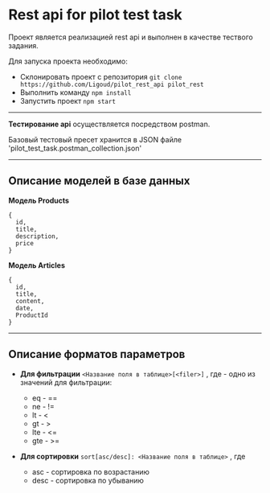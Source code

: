 # Rest api for pilot test task

Проект является реализацией rest api и выполнен в качестве тествого задания.

Для запуска проекта необходимо:
- Склонировать проект с репозитория `git clone https://github.com/Ligoud/pilot_rest_api pilot_rest`
- Выполнить команду `npm install`
- Запустить проект `npm start`

---
**Тестирование api** осуществляется посредством postman. 

Базовый тестовый пресет хранится в JSON файле 'pilot_test_task.postman_collection.json'

---
## **Описание моделей в базе данных**
**Модель Products**
```
{
  id,
  title,
  description,
  price
}
```
**Модель Articles**
```
{
  id,
  title,
  content,
  date,
  ProductId
}
```
---
## **Описание форматов параметров**

- **Для фильтрации**
`<Название поля в таблице>[<filer>]`
, где <filter> - одно из значений для фильтрации:
  - eq - ==
  - ne - !=
  - lt - <
  - gt - >
  - lte - <=
  - gte - >=
  
- **Для сортировки**
  `sort[asc/desc]: <Название поля в таблице>`
  , где 
  - asc - сортировка по возрастанию
  - desc - сортировка по убыванию
 
